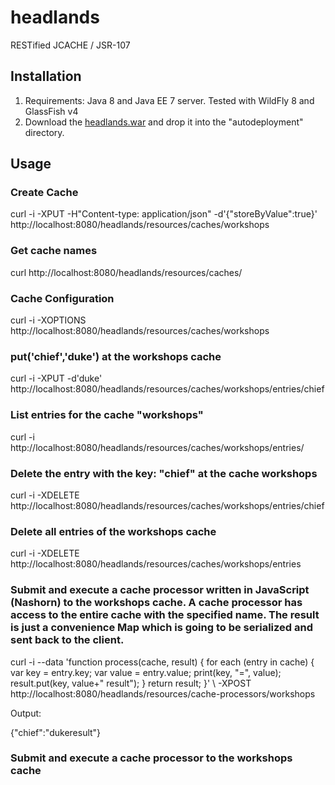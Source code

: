 headlands
=========

RESTified JCACHE / JSR-107

## Installation

1. Requirements: Java 8 and Java EE 7 server. Tested with WildFly 8 and GlassFish v4
2. Download the [headlands.war](https://github.com/AdamBien/headlands/releases) and drop it into the "autodeployment" directory.

## Usage

### Create Cache

curl -i -XPUT -H"Content-type: application/json" -d'{"storeByValue":true}' http://localhost:8080/headlands/resources/caches/workshops

### Get cache names

curl http://localhost:8080/headlands/resources/caches/      

### Cache Configuration

curl -i -XOPTIONS http://localhost:8080/headlands/resources/caches/workshops  

### put('chief','duke') at the workshops cache

curl -i -XPUT -d'duke' http://localhost:8080/headlands/resources/caches/workshops/entries/chief

### List entries for the cache "workshops"

curl -i http://localhost:8080/headlands/resources/caches/workshops/entries/    

### Delete the entry with the key: "chief" at the cache workshops

curl -i -XDELETE http://localhost:8080/headlands/resources/caches/workshops/entries/chief      

### Delete all entries of the workshops cache

curl -i -XDELETE http://localhost:8080/headlands/resources/caches/workshops/entries

### Submit and execute a cache processor written in JavaScript (Nashorn) to the workshops cache. A cache processor has access to the entire cache with the specified name. The result is just a convenience Map which is going to be serialized and sent back to the client.

curl -i --data 'function process(cache, result) { 
    for each (entry in cache) { 
        var key = entry.key; 
        var value = entry.value; 
        print(key, "=", value); 
        result.put(key, value+" result"); 
    } 
    return result; 
}' \ -XPOST http://localhost:8080/headlands/resources/cache-processors/workshops

Output: 

{"chief":"dukeresult"}

### Submit and execute a cache processor to the workshops cache
